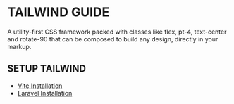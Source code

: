 # TAILWIND GUIDE

A utility-first CSS framework packed with classes like flex, pt-4, text-center and rotate-90 that can be composed to build any design, directly in your markup.

## SETUP TAILWIND

- [Vite Installation](./vite-installation.md)
- [Laravel Installation](./laravel-installation.md)